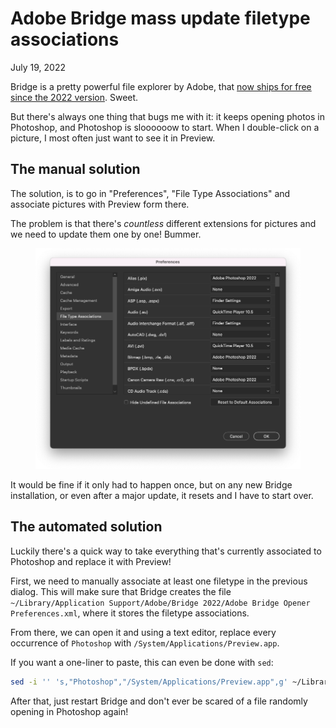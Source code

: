 # Adobe Bridge mass update filetype associations
July 19, 2022

Bridge is a pretty powerful file explorer by Adobe, that
[now ships for free since the 2022 version](https://prodesigntools.com/free-adobe-bridge-cc.html).
Sweet.

But there's always one thing that bugs me with it: it keeps opening
photos in Photoshop, and Photoshop is sloooooow to start. When I
double-click on a picture, I most often just want to see it in Preview.

## The manual solution

The solution, is to go in "Preferences", "File Type
Associations" and associate pictures with Preview form there.

The problem is that there's *countless* different extensions for
pictures and we need to update them one by one! Bummer.

<figure class="center">
  <img alt="Bridge filetype associations" src="../../img/2022/07/bridge-preferences.png">
</figure>

It would be fine if it only had to happen once, but on any new Bridge
installation, or even after a major update, it resets and I have to
start over.

## The automated solution

Luckily there's a quick way to take everything that's currently
associated to Photoshop and replace it with Preview!

First, we need to manually associate at least one filetype in the
previous dialog. This will make sure that Bridge creates the file
`~/Library/Application Support/Adobe/Bridge 2022/Adobe Bridge Opener Preferences.xml`,
where it stores the filetype associations.

From there, we can open it and using a text editor, replace every
occurrence of `Photoshop` with `/System/Applications/Preview.app`.

If you want a one-liner to paste, this can even be done with `sed`:

```sh
sed -i '' 's,"Photoshop","/System/Applications/Preview.app",g' ~/Library/Application\ Support/Adobe/Bridge\ 2022/Adobe\ Bridge\ Opener\ Preferences.xml
```

After that, just restart Bridge and don't ever be scared of a file
randomly opening in Photoshop again!
